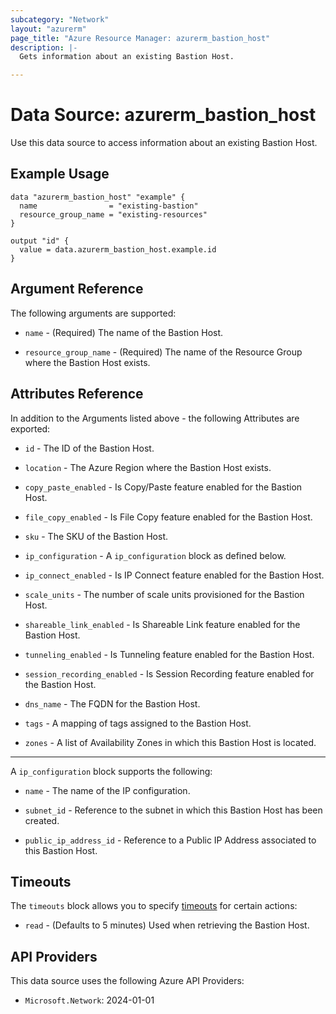 ```yaml
---
subcategory: "Network"
layout: "azurerm"
page_title: "Azure Resource Manager: azurerm_bastion_host"
description: |-
  Gets information about an existing Bastion Host.

---
```


# Data Source: azurerm_bastion_host

Use this data source to access information about an existing Bastion Host.

## Example Usage

```hcl
data "azurerm_bastion_host" "example" {
  name                = "existing-bastion"
  resource_group_name = "existing-resources"
}

output "id" {
  value = data.azurerm_bastion_host.example.id
}
```

## Argument Reference

The following arguments are supported:

* `name` - (Required) The name of the Bastion Host.

* `resource_group_name` - (Required) The name of the Resource Group where the Bastion Host exists.

## Attributes Reference

In addition to the Arguments listed above - the following Attributes are exported:

* `id` - The ID of the Bastion Host.

* `location` - The Azure Region where the Bastion Host exists.

* `copy_paste_enabled` - Is Copy/Paste feature enabled for the Bastion Host.

* `file_copy_enabled` - Is File Copy feature enabled for the Bastion Host.

* `sku` - The SKU of the Bastion Host.

* `ip_configuration` - A `ip_configuration` block as defined below.

* `ip_connect_enabled` - Is IP Connect feature enabled for the Bastion Host.

* `scale_units` - The number of scale units provisioned for the Bastion Host.

* `shareable_link_enabled` - Is Shareable Link feature enabled for the Bastion Host.

* `tunneling_enabled` - Is Tunneling feature enabled for the Bastion Host.

* `session_recording_enabled` - Is Session Recording feature enabled for the Bastion Host.

* `dns_name` - The FQDN for the Bastion Host.

* `tags` - A mapping of tags assigned to the Bastion Host.

* `zones` - A list of Availability Zones in which this Bastion Host is located.

---

A `ip_configuration` block supports the following:

* `name` - The name of the IP configuration.

* `subnet_id` - Reference to the subnet in which this Bastion Host has been created.

* `public_ip_address_id` - Reference to a Public IP Address associated to this Bastion Host.

## Timeouts

The `timeouts` block allows you to specify [timeouts](https://www.terraform.io/language/resources/syntax#operation-timeouts) for certain actions:

* `read` - (Defaults to 5 minutes) Used when retrieving the Bastion Host.

## API Providers
<!-- This section is generated, changes will be overwritten -->
This data source uses the following Azure API Providers:

* `Microsoft.Network`: 2024-01-01
